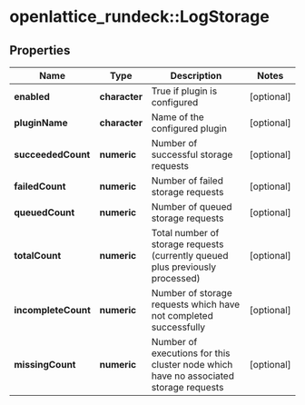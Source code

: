 # openlattice_rundeck::LogStorage

## Properties
Name | Type | Description | Notes
------------ | ------------- | ------------- | -------------
**enabled** | **character** | True if plugin is configured | [optional] 
**pluginName** | **character** | Name of the configured plugin | [optional] 
**succeededCount** | **numeric** | Number of successful storage requests | [optional] 
**failedCount** | **numeric** | Number of failed storage requests | [optional] 
**queuedCount** | **numeric** | Number of queued storage requests | [optional] 
**totalCount** | **numeric** | Total number of storage requests (currently queued plus previously processed) | [optional] 
**incompleteCount** | **numeric** | Number of storage requests which have not completed successfully | [optional] 
**missingCount** | **numeric** | Number of executions for this cluster node which have no associated storage requests | [optional] 


